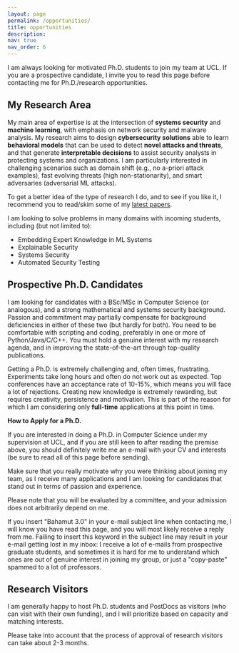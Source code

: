 ```yaml
---
layout: page
permalink: /opportunities/
title: opportunities
description: 
nav: true
nav_order: 6
---
```


I am always looking for motivated  Ph.D. students to join my team at UCL. If you are a prospective candidate, I invite you to read this page before contacting me for Ph.D./research opportunities.

## My Research Area

My main area of expertise is at the intersection of **systems security** and **machine learning**, with emphasis on network security and malware analysis.
My research aims to design **cybersecurity solutions** able to learn **behavioral models** that can be used to detect **novel attacks and threats**, and that generate **interpretable decisions** to assist security analysts in protecting systems and organizations.
I am particularly interested in challenging scenarios such as domain shift (e.g., no a-priori attack examples), fast evolving threats (high non-stationarity), and smart adversaries (adversarial ML attacks).

To get a better idea of the type of research I do, and to see if you like it, I recommend you to read/skim some of my [latest papers](/publications/).

I am looking to solve problems in many domains with incoming students, including (but not limited to):

- Embedding Expert Knowledge in ML Systems
- Explainable Security
- Systems Security
- Automated Security Testing

## Prospective Ph.D. Candidates

I am looking for candidates with a BSc/MSc in Computer Science (or analogous), and a strong mathematical and systems security background. Passion and commitment may partially compensate for background deficiencies in either of these two (but hardly for both). You need to be comfortable with scripting and coding, preferably in one or more of Python/Java/C/C++. You must hold a genuine interest with my research agenda, and in improving the state-of-the-art through top-quality publications.

Getting a Ph.D. is extremely challenging and, often times, frustrating. Experiments take long hours and often do not work out as expected. Top conferences have an acceptance rate of 10-15%, which means you will face a lot of rejections. Creating new knowledge is extremely rewarding, but requires creativity, persistence and motivation. This is part of the reason for which I am considering only **full-time** applications at this point in time.

**How to Apply for a Ph.D.**

If you are interested in doing a Ph.D. in Computer Science under my supervision at UCL, and if you are still keen to after reading the premise above, you should definitely write me an e-mail with your CV and interests (be sure to read all of this page before sending). 

Make sure that you really motivate why you were thinking about joining my team, as I receive many applications and I am looking for candidates that stand out in terms of passion and experience. 

Please note that you will be evaluated by a committee, and your admission does not arbitrarily depend on me.

If you insert "Bahamut 3.0" in your e-mail subject line when contacting me, I will know you have read this page, and you will most likely receive a reply from me. Failing to insert this keyword in the subject line may result in your e-mail getting lost in my inbox: I receive a lot of e-mails from prospective graduate students, and sometimes it is hard for me to understand which ones are out of genuine interest in joining my group, or just a "copy-paste" spammed to a lot of professors.

## Research Visitors

I am generally happy to host Ph.D. students and PostDocs as visitors (who can visit with their own funding), and I will prioritize based on capacity and matching interests. 

Please take into account that the process of approval of research visitors can take about 2-3 months. 